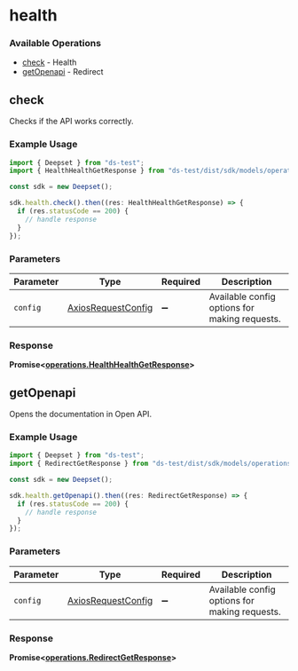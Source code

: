 # health

### Available Operations

* [check](#check) - Health
* [getOpenapi](#getopenapi) - Redirect

## check

Checks if the API works correctly.

### Example Usage

```typescript
import { Deepset } from "ds-test";
import { HealthHealthGetResponse } from "ds-test/dist/sdk/models/operations";

const sdk = new Deepset();

sdk.health.check().then((res: HealthHealthGetResponse) => {
  if (res.statusCode == 200) {
    // handle response
  }
});
```

### Parameters

| Parameter                                                    | Type                                                         | Required                                                     | Description                                                  |
| ------------------------------------------------------------ | ------------------------------------------------------------ | ------------------------------------------------------------ | ------------------------------------------------------------ |
| `config`                                                     | [AxiosRequestConfig](https://axios-http.com/docs/req_config) | :heavy_minus_sign:                                           | Available config options for making requests.                |


### Response

**Promise<[operations.HealthHealthGetResponse](../../models/operations/healthhealthgetresponse.md)>**


## getOpenapi

Opens the documentation in Open API.

### Example Usage

```typescript
import { Deepset } from "ds-test";
import { RedirectGetResponse } from "ds-test/dist/sdk/models/operations";

const sdk = new Deepset();

sdk.health.getOpenapi().then((res: RedirectGetResponse) => {
  if (res.statusCode == 200) {
    // handle response
  }
});
```

### Parameters

| Parameter                                                    | Type                                                         | Required                                                     | Description                                                  |
| ------------------------------------------------------------ | ------------------------------------------------------------ | ------------------------------------------------------------ | ------------------------------------------------------------ |
| `config`                                                     | [AxiosRequestConfig](https://axios-http.com/docs/req_config) | :heavy_minus_sign:                                           | Available config options for making requests.                |


### Response

**Promise<[operations.RedirectGetResponse](../../models/operations/redirectgetresponse.md)>**


